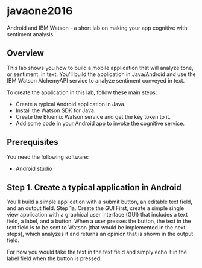 # javaone2016
Android and IBM Watson  - a short lab on making your app cognitive with sentiment analysis

## Overview

This lab shows you how to build a mobile application that will analyze tone, or sentiment, in text. You’ll build the application in Java/Android and use the IBM Watson AlchemyAPI service to analyze sentiment conveyed in text. 

To create the application in this lab, follow these main steps:
- Create a typical Android application in Java.
- Install the Watson SDK for Java.
- Create the Bluemix Watson service and get the key token to it.
- Add some code in your Android app to invoke the cognitive service.

## Prerequisites 

You need the following software:
- Android studio

## Step 1. Create a typical application in Android
You’ll build a simple application with a submit button, an editable text field, and an output field.
Step 1a. Create the GUI
First, create a simple single view application with a graphical user interface (GUI) that includes a text field, a label, and a button. When a user presses the button, the text in the text field is to be sent to Watson (that would be implemented in the next steps), which analyzes it and returns an opinion that is shown in the output field.

For now you would take the text in the text field and simply echo it in the label field when the button is pressed.

